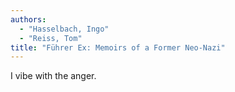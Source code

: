 ```yaml
---
authors:
  - "Hasselbach, Ingo"
  - "Reiss, Tom"
title: "Führer Ex: Memoirs of a Former Neo-Nazi"
---
```


I vibe with the anger.

